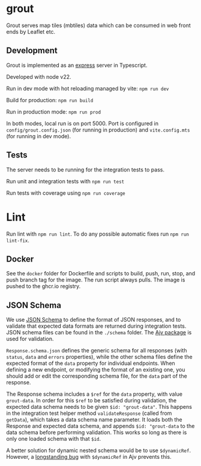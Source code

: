 # grout
Grout serves map tiles (mbtiles) data which can be consumed in web front ends by Leaflet etc.

## Development

Grout is implemented as an [express](https://expressjs.com/) server in Typescript.

Developed with node v22.

Run in dev mode with hot reloading managed by vite: `npm run dev`

Build for production: `npm run build`

Run in production mode: `npm run prod`

In both modes, local run is on port 5000. Port is configured in `config/grout.config.json` (for running in production)
and `vite.config.mts` (for running in dev mode).

## Tests

The server needs to be running for the integration tests to pass. 

Run unit and integration tests with `npm run test`

Run tests with coverage using `npm run coverage`

# Lint

Run lint with `npm run lint`. To do any possible automatic fixes run `npm run lint-fix`.

## Docker
See the `docker` folder for Dockerfile and scripts to build, push, run, stop, and push branch tag for the image. The run 
script always pulls. The image is pushed to the ghcr.io registry. 

## JSON Schema

We use [JSON Schema](https://json-schema.org/) to define the format of JSON responses, and to validate that expected data formats are returned
during integration tests. JSON schema files can be found in the `./schema` folder. The [Ajv package](https://ajv.js.org/) is used for validation.

`Response.schema.json` defines the generic schema for all responses (with `status`, `data` and `errors` properties),
while the other schema files define the expected format of the `data` property for individual endpoints. When defining a new 
endpoint, or modifying the format of an existing one, you should add or edit the corresponding
schema file, for the `data` part of the response. 

The Response schema includes a `$ref` for the `data` property, with value `grout-data`. In order for this `$ref` to be 
satisfied during validation, the expected data schema needs to be given `$id: "grout-data"`. This happens in the integration 
test helper method `validateResponse` (called from `getData`), which takes a data schema name parameter. It loads both the Response 
and expected data schema, and appends `$id: "grout-data` to the data schema before performing validation. This works so 
long as there is only one loaded schema with that `$id`. 

A better solution for dynamic nested schema would be to use `$dynamicRef`. However, a [longstanding bug](https://github.com/ajv-validator/ajv/issues/1573) 
with `$dynamicRef` in Ajv prevents this.  

